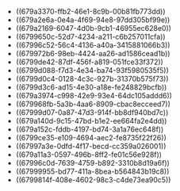 - ((679a3370-ffb2-46e1-8c9b-00b81fb773dd))
- ((679a2e6a-0e4a-4f69-94e8-97dd305bf99e))
- ((679a2169-6047-4d0b-9cb1-46955ec628e0))
- ((6799650c-52d7-4234-a211-c6b257011cfa))
- ((67996c52-56c4-4136-a40a-3415881066b3))
- ((679972b6-98eb-4424-aa26-ad1586cead1b))
- ((6799de42-87df-456f-a819-051fce33f372))
- ((6799d088-f7d3-4e34-ba74-93f5980535f5))
- ((6799d0c4-0128-4c3c-927b-31370b575f73))
- ((6799d3c6-ad15-4e30-a18e-fe248829bcfb))
- ((679a3974-c998-42e9-93e4-64dc105addd6))
- ((679968fb-5a3b-4aa6-8909-cbac8ecceed7))
- ((67999d07-0a87-47d3-914f-bb8df940bd7c))
- ((679a140d-9c15-47bd-b1e2-ee664fa2e4dd))
- ((679a152c-fddb-4197-bd74-3a1a76ec648f))
- ((6799ce35-e109-4694-aec2-fe8735f22f26))
- ((67997a3e-0dfd-4f17-becd-cc359a026001))
- ((679a11a3-0597-496b-8ff2-fe01c56e928f))
- ((67996c0d-7639-4759-b892-3310b8d19a6f))
- ((67999955-bd77-411a-8bea-b564843b19c8))
- ((6799814f-408e-4602-98c3-c4de73ea90c5))